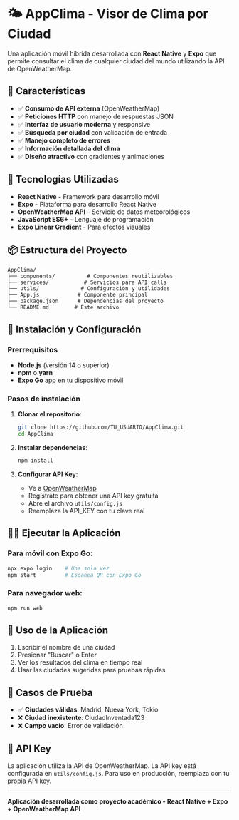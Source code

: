 # 🌤️ AppClima - Visor de Clima por Ciudad

Una aplicación móvil híbrida desarrollada con **React Native** y **Expo** que permite consultar el clima de cualquier ciudad del mundo utilizando la API de OpenWeatherMap.

## 📱 Características

- ✅ **Consumo de API externa** (OpenWeatherMap)
- ✅ **Peticiones HTTP** con manejo de respuestas JSON
- ✅ **Interfaz de usuario moderna** y responsive
- ✅ **Búsqueda por ciudad** con validación de entrada
- ✅ **Manejo completo de errores**
- ✅ **Información detallada del clima**
- ✅ **Diseño atractivo** con gradientes y animaciones

## 🚀 Tecnologías Utilizadas

- **React Native** - Framework para desarrollo móvil
- **Expo** - Plataforma para desarrollo React Native
- **OpenWeatherMap API** - Servicio de datos meteorológicos
- **JavaScript ES6+** - Lenguaje de programación
- **Expo Linear Gradient** - Para efectos visuales

## 📦 Estructura del Proyecto

```
AppClima/
├── components/          # Componentes reutilizables
├── services/           # Servicios para API calls
├── utils/             # Configuración y utilidades
├── App.js            # Componente principal
├── package.json      # Dependencias del proyecto
└── README.md        # Este archivo
```

## 🔧 Instalación y Configuración

### Prerrequisitos
- **Node.js** (versión 14 o superior)
- **npm** o **yarn**
- **Expo Go** app en tu dispositivo móvil

### Pasos de instalación

1. **Clonar el repositorio**:
   ```bash
   git clone https://github.com/TU_USUARIO/AppClima.git
   cd AppClima
   ```

2. **Instalar dependencias**:
   ```bash
   npm install
   ```

3. **Configurar API Key**:
   - Ve a [OpenWeatherMap](https://openweathermap.org/api)
   - Regístrate para obtener una API key gratuita
   - Abre el archivo `utils/config.js`
   - Reemplaza la API_KEY con tu clave real

## 🏃‍♂️ Ejecutar la Aplicación

### Para móvil con Expo Go:
```bash
npx expo login    # Una sola vez
npm start         # Escanea QR con Expo Go
```

### Para navegador web:
```bash
npm run web
```

## 📖 Uso de la Aplicación

1. Escribir el nombre de una ciudad
2. Presionar "Buscar" o Enter
3. Ver los resultados del clima en tiempo real
4. Usar las ciudades sugeridas para pruebas rápidas

## 🧪 Casos de Prueba

- ✅ **Ciudades válidas**: Madrid, Nueva York, Tokio
- ❌ **Ciudad inexistente**: CiudadInventada123
- ❌ **Campo vacío**: Error de validación

## 🔑 API Key

La aplicación utiliza la API de OpenWeatherMap. La API key está configurada en `utils/config.js`. Para uso en producción, reemplaza con tu propia API key.

---

**Aplicación desarrollada como proyecto académico - React Native + Expo + OpenWeatherMap API**
